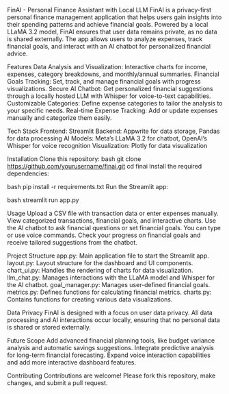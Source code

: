 FinAI - Personal Finance Assistant with Local LLM
FinAI is a privacy-first personal finance management application that helps users gain insights into their spending patterns and achieve financial goals. Powered by a local LLaMA 3.2 model, FinAI ensures that user data remains private, as no data is shared externally. The app allows users to analyze expenses, track financial goals, and interact with an AI chatbot for personalized financial advice.

Features
Data Analysis and Visualization: Interactive charts for income, expenses, category breakdowns, and monthly/annual summaries.
Financial Goals Tracking: Set, track, and manage financial goals with progress visualizations.
Secure AI Chatbot: Get personalized financial suggestions through a locally hosted LLM with Whisper for voice-to-text capabilities.
Customizable Categories: Define expense categories to tailor the analysis to your specific needs.
Real-time Expense Tracking: Add or update expenses manually and categorize them easily.

Tech Stack
Frontend: Streamlit
Backend: Appwrite for data storage, Pandas for data processing
AI Models: Meta’s LLaMA 3.2 for chatbot, OpenAI’s Whisper for voice recognition
Visualization: Plotly for data visualization

Installation
Clone this repository:
bash
git clone https://github.com/yourusername/finai.git
cd finai
Install the required dependencies:

bash
pip install -r requirements.txt
Run the Streamlit app:

bash
streamlit run app.py


Usage
Upload a CSV file with transaction data or enter expenses manually.
View categorized transactions, financial goals, and interactive charts.
Use the AI chatbot to ask financial questions or set financial goals. You can type or use voice commands.
Check your progress on financial goals and receive tailored suggestions from the chatbot.

Project Structure
app.py: Main application file to start the Streamlit app.
layout.py: Layout structure for the dashboard and UI components.
chart_ui.py: Handles the rendering of charts for data visualization.
llm_chat.py: Manages interactions with the LLaMA model and Whisper for the AI chatbot.
goal_manager.py: Manages user-defined financial goals.
metrics.py: Defines functions for calculating financial metrics.
charts.py: Contains functions for creating various data visualizations.

Data Privacy
FinAI is designed with a focus on user data privacy. All data processing and AI interactions occur locally, ensuring that no personal data is shared or stored externally.

Future Scope
Add advanced financial planning tools, like budget variance analysis and automatic savings suggestions.
Integrate predictive analysis for long-term financial forecasting.
Expand voice interaction capabilities and add more interactive dashboard features.

Contributing
Contributions are welcome! Please fork this repository, make changes, and submit a pull request.

